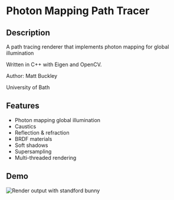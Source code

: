 # Photon Mapping Path Tracer

## Description

A path tracing renderer that implements photon mapping for global illumination
  
Written in C++ with Eigen and OpenCV.
  
Author: Matt Buckley
  
University of Bath

## Features

* Photon mapping global illumination
* Caustics
* Reflection & refraction
* BRDF materials
* Soft shadows
* Supersampling
* Multi-threaded rendering

## Demo

![Render output with standford bunny](https://i.imgur.com/UXRQEux.jpg)
